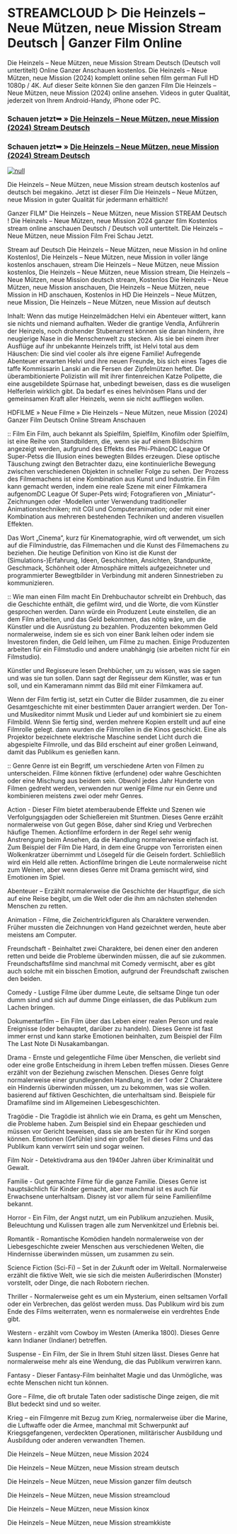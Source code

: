 # STREAMCLOUD ▷ Die Heinzels – Neue Mützen, neue Mission Stream Deutsch | Ganzer Film Online

Die Heinzels – Neue Mützen, neue Mission Stream Deutsch (Deutsch voll untertitelt) Online Ganzer Anschauen kostenlos. Die Heinzels – Neue Mützen, neue Mission (2024) komplett online sehen film german Full HD 1080p / 4K. Auf dieser Seite können Sie den ganzen Film Die Heinzels – Neue Mützen, neue Mission (2024) online ansehen. Videos in guter Qualität, jederzeit von Ihrem Android-Handy, iPhone oder PC.

### Schauen jetzt➥ » [Die Heinzels – Neue Mützen, neue Mission (2024) Stream Deutsch](https://t.co/XDuu62JMbW)

### Schauen jetzt➥ » [Die Heinzels – Neue Mützen, neue Mission (2024) Stream Deutsch](https://t.co/XDuu62JMbW)

[![null](https://static.wixstatic.com/media/855a25_043b5abeb4ae4d35ac003198e7fe56ed~mv2.gif)](https://t.co/XDuu62JMbW)

Die Heinzels – Neue Mützen, neue Mission stream deutsch kostenlos auf deutsch bei megakino. Jetzt ist dieser Film Die Heinzels – Neue Mützen, neue Mission in guter Qualität für jedermann erhältlich!

Ganzer FILM" Die Heinzels – Neue Mützen, neue Mission STREAM Deutsch ! Die Heinzels – Neue Mützen, neue Mission 2024 ganzer film Kostenlos stream online anschauen Deutsch / Deutsch voll untertitelt. Die Heinzels – Neue Mützen, neue Mission Film Frei Schau Jetzt.

Stream auf Deutsch Die Heinzels – Neue Mützen, neue Mission in hd online Kostenlos!, Die Heinzels – Neue Mützen, neue Mission in voller länge kostenlos anschauen, stream Die Heinzels – Neue Mützen, neue Mission kostenlos, Die Heinzels – Neue Mützen, neue Mission stream, Die Heinzels – Neue Mützen, neue Mission deutsch stream, Kostenlos Die Heinzels – Neue Mützen, neue Mission anschauen, Die Heinzels – Neue Mützen, neue Mission in HD anschauen, Kostenlos in HD Die Heinzels – Neue Mützen, neue Mission, Die Heinzels – Neue Mützen, neue Mission auf deutsch

Inhalt: Wenn das mutige Heinzelmädchen Helvi ein Abenteuer wittert, kann sie nichts und niemand aufhalten. Weder die grantige Vendla, Anführerin der Heinzels, noch drohender Stubenarrest können sie daran hindern, ihre neugierige Nase in die Menschenwelt zu stecken. Als sie bei einem ihrer Ausflüge auf ihr unbekannte Heinzels trifft, ist Helvi total aus dem Häuschen: Die sind viel cooler als ihre eigene Familie! Aufregende Abenteuer erwarten Helvi und ihre neuen Freunde, bis sich eines Tages die taffe Kommissarin Lanski an die Fersen der Zipfelmützen heftet. Die überambitionierte Polizistin will mit ihrer fintenreichen Katze Polipette, die eine ausgebildete Spürnase hat, unbedingt beweisen, dass es die wuseligen Helferlein wirklich gibt. Da bedarf es eines helvinösen Plans und der gemeinsamen Kraft aller Heinzels, wenn sie nicht auffliegen wollen.

HDFILME » Neue Filme » Die Heinzels – Neue Mützen, neue Mission (2024) Ganzer Film Deutsch Online Stream Anschauen

:: Film
Ein Film, auch bekannt als Spielfilm, Spielfilm, Kinofilm oder Spielfilm, ist eine Reihe von Standbildern, die, wenn sie auf einem Bildschirm angezeigt werden, aufgrund des Effekts des Phi-PhänoDC League Of Super-Petss die Illusion eines bewegten Bildes erzeugen. Diese optische Täuschung zwingt den Betrachter dazu, eine kontinuierliche Bewegung zwischen verschiedenen Objekten in schneller Folge zu sehen. Der Prozess des Filmemachens ist eine Kombination aus Kunst und Industrie. Ein Film kann gemacht werden, indem eine reale Szene mit einer Filmkamera aufgenomDC League Of Super-Pets wird; Fotografieren von „Miniatur“-Zeichnungen oder -Modellen unter Verwendung traditioneller Animationstechniken; mit CGI und Computeranimation; oder mit einer Kombination aus mehreren bestehenden Techniken und anderen visuellen Effekten.

Das Wort „Cinema“, kurz für Kinematographie, wird oft verwendet, um sich auf die Filmindustrie, das Filmemachen und die Kunst des Filmemachens zu beziehen. Die heutige Definition von Kino ist die Kunst der (Simulations-)Erfahrung, Ideen, Geschichten, Ansichten, Standpunkte, Geschmack, Schönheit oder Atmosphäre mittels aufgezeichneter und programmierter Bewegtbilder in Verbindung mit anderen Sinnestrieben zu kommunizieren.

:: Wie man einen Film macht
Ein Drehbuchautor schreibt ein Drehbuch, das die Geschichte enthält, die gefilmt wird, und die Worte, die vom Künstler gesprochen werden. Dann würde ein Produzent Leute einstellen, die an dem Film arbeiten, und das Geld bekommen, das nötig wäre, um die Künstler und die Ausrüstung zu bezahlen. Produzenten bekommen Geld normalerweise, indem sie es sich von einer Bank leihen oder indem sie Investoren finden, die Geld leihen, um Filme zu machen. Einige Produzenten arbeiten für ein Filmstudio und andere unabhängig (sie arbeiten nicht für ein Filmstudio).

Künstler und Regisseure lesen Drehbücher, um zu wissen, was sie sagen und was sie tun sollen. Dann sagt der Regisseur dem Künstler, was er tun soll, und ein Kameramann nimmt das Bild mit einer Filmkamera auf.

Wenn der Film fertig ist, setzt ein Cutter die Bilder zusammen, die zu einer Gesamtgeschichte mit einer bestimmten Dauer arrangiert werden. Der Ton- und Musikeditor nimmt Musik und Lieder auf und kombiniert sie zu einem Filmbild. Wenn Sie fertig sind, werden mehrere Kopien erstellt und auf eine Filmrolle gelegt. dann wurden die Filmrollen in die Kinos geschickt. Eine als Projektor bezeichnete elektrische Maschine sendet Licht durch die abgespielte Filmrolle, und das Bild erscheint auf einer großen Leinwand, damit das Publikum es genießen kann.

:: Genre
Genre ist ein Begriff, um verschiedene Arten von Filmen zu unterscheiden. Filme können fiktive (erfundene) oder wahre Geschichten oder eine Mischung aus beidem sein. Obwohl jedes Jahr Hunderte von Filmen gedreht werden, verwenden nur wenige Filme nur ein Genre und kombinieren meistens zwei oder mehr Genres.

Action - Dieser Film bietet atemberaubende Effekte und Szenen wie Verfolgungsjagden oder Schießereien mit Stuntmen. Dieses Genre erzählt normalerweise von Gut gegen Böse, daher sind Krieg und Verbrechen häufige Themen. Actionfilme erfordern in der Regel sehr wenig Anstrengung beim Ansehen, da die Handlung normalerweise einfach ist. Zum Beispiel der Film Die Hard, in dem eine Gruppe von Terroristen einen Wolkenkratzer übernimmt und Lösegeld für die Geiseln fordert. Schließlich wird ein Held alle retten. Actionfilme bringen die Leute normalerweise nicht zum Weinen, aber wenn dieses Genre mit Drama gemischt wird, sind Emotionen im Spiel.

Abenteuer – Erzählt normalerweise die Geschichte der Hauptfigur, die sich auf eine Reise begibt, um die Welt oder die ihm am nächsten stehenden Menschen zu retten.

Animation - Filme, die Zeichentrickfiguren als Charaktere verwenden. Früher mussten die Zeichnungen von Hand gezeichnet werden, heute aber meistens am Computer.

Freundschaft - Beinhaltet zwei Charaktere, bei denen einer den anderen retten und beide die Probleme überwinden müssen, die auf sie zukommen. Freundschaftsfilme sind manchmal mit Comedy vermischt, aber es gibt auch solche mit ein bisschen Emotion, aufgrund der Freundschaft zwischen den beiden.

Comedy - Lustige Filme über dumme Leute, die seltsame Dinge tun oder dumm sind und sich auf dumme Dinge einlassen, die das Publikum zum Lachen bringen.

Dokumentarfilm – Ein Film über das Leben einer realen Person und reale Ereignisse (oder behauptet, darüber zu handeln). Dieses Genre ist fast immer ernst und kann starke Emotionen beinhalten, zum Beispiel der Film The Last Note Di Nusakambangan.

Drama - Ernste und gelegentliche Filme über Menschen, die verliebt sind oder eine große Entscheidung in ihrem Leben treffen müssen. Dieses Genre erzählt von der Beziehung zwischen Menschen. Dieses Genre folgt normalerweise einer grundlegenden Handlung, in der 1 oder 2 Charaktere ein Hindernis überwinden müssen, um zu bekommen, was sie wollen. basierend auf fiktiven Geschichten, die unterhaltsam sind. Beispiele für Dramafilme sind im Allgemeinen Liebesgeschichten.

Tragödie - Die Tragödie ist ähnlich wie ein Drama, es geht um Menschen, die Probleme haben. Zum Beispiel sind ein Ehepaar geschieden und müssen vor Gericht beweisen, dass sie am besten für ihr Kind sorgen können. Emotionen (Gefühle) sind ein großer Teil dieses Films und das Publikum kann verwirrt sein und sogar weinen.

Film Noir - Detektivdrama aus den 1940er Jahren über Kriminalität und Gewalt.

Familie - Gut gemachte Filme für die ganze Familie. Dieses Genre ist hauptsächlich für Kinder gemacht, aber manchmal ist es auch für Erwachsene unterhaltsam. Disney ist vor allem für seine Familienfilme bekannt.

Horror - Ein Film, der Angst nutzt, um ein Publikum anzuziehen. Musik, Beleuchtung und Kulissen tragen alle zum Nervenkitzel und Erlebnis bei.

Romantik - Romantische Komödien handeln normalerweise von der Liebesgeschichte zweier Menschen aus verschiedenen Welten, die Hindernisse überwinden müssen, um zusammen zu sein.

Science Fiction (Sci-Fi) – Set in der Zukunft oder im Weltall. Normalerweise erzählt die fiktive Welt, wie sie sich die meisten Außerirdischen (Monster) vorstellt, oder Dinge, die nach Robotern riechen.

Thriller - Normalerweise geht es um ein Mysterium, einen seltsamen Vorfall oder ein Verbrechen, das gelöst werden muss. Das Publikum wird bis zum Ende des Films weiterraten, wenn es normalerweise ein verdrehtes Ende gibt.

Western - erzählt vom Cowboy im Westen (Amerika 1800). Dieses Genre kann Indianer (Indianer) betreffen.

Suspense - Ein Film, der Sie in Ihrem Stuhl sitzen lässt. Dieses Genre hat normalerweise mehr als eine Wendung, die das Publikum verwirren kann.

Fantasy - Dieser Fantasy-Film beinhaltet Magie und das Unmögliche, was echte Menschen nicht tun können.

Gore – Filme, die oft brutale Taten oder sadistische Dinge zeigen, die mit Blut bedeckt sind und so weiter.

Krieg – ein Filmgenre mit Bezug zum Krieg, normalerweise über die Marine, die Luftwaffe oder die Armee, manchmal mit Schwerpunkt auf Kriegsgefangenen, verdeckten Operationen, militärischer Ausbildung und Ausbildung oder anderen verwandten Themen.

Die Heinzels – Neue Mützen, neue Mission 2024

Die Heinzels – Neue Mützen, neue Mission stream deutsch

Die Heinzels – Neue Mützen, neue Mission ganzer film deutsch

Die Heinzels – Neue Mützen, neue Mission streamcloud

Die Heinzels – Neue Mützen, neue Mission kinox

Die Heinzels – Neue Mützen, neue Mission streamkkiste
